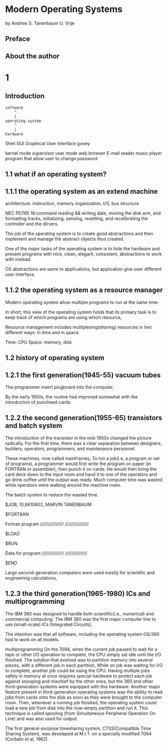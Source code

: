 # Modern Operating Systems

by	Andrew S. Tanenbaum
	U. Vrije

## Preface

## About the author

# 1
## Introduction

	software
		^
		|	
	operating system
		^
		|
	hardware

Shell
GUI Graphical User Interface gooey

kernel mode	supervisor
user mode	web browser E-mail reader music player
		program that allow user to change password


## 1.1 what if an operating system?

## 1.1.1 the operating system as an extend machine

architecture: instruction, memory organization, I/O, bus structure

NEC PD765
16 command
reading && writing date, moving the disk arm, and formatting tracks,
initializing, sensing, resetting, and recalibrating the controller and the dirvers.

The job of the operating system is to create good abstractions and then implement and manage the abstract objects
thus created.

One of the  major tasks of the operating system is to hide the hardware and present programs with nice, clean,
elegant, consistent, abstractions to work with instead.

OS abstractions are same to applications, but application give user different user interface.

## 1.1.2 the  operating system as a resource manager

Modern operating system allow multiple programs to run at the same time.

In short, this view of the operating system holds that its primary task is to keep track of which programs are 
using which resource,

Resource management includes multiplexing(sharing) resources in two different ways: in time and in space.

Time: CPU
Space: memory, disk

## 1.2 history of operating system

## 1.2.1 the first generation(1945-55) vacuum tubes

The programmer insert plugboard into the computer,

By the early 1950s, the routine had improved somewhat with the introduction of puncheed cards.

## 1.2.2 the second generation(1955-65) transistors and batch system

The introduction of the transistor in the mid-1950s changed the picture radically.
For the first time, there was a clear separation between designers, builders, operators, programmers, and 
maintenance personnel.

These machines, now called mainframes,
To run a job(i.e, a program or set of programs), a programmer would first write the program on paper (in
FORTRAN or assembler), then punch it on cards. He would then bring the card deck down to the input room and
hand it to one of the operators and go drink coffee until the output was ready.
Much computer time was wasted while operators were walking around the machine room.

The batch system to reduce the wasted time.

$JOB, 10,6610802, MARVIN TANENBAUM

$FORTRAN 

Fortran program
///////////////
///////////////

$LOAD

$RUN

Data for program
//////////////
//////////////

$END

Large second-generation computers were used mostly for scientific and engineering calculations,

## 1.2.3 the third generation(1965-1980) ICs and multiprogramming

The IBM 360 was designed to handle both scientific(i.e., numerical) and commercial computing.
The IBM 360 was the first major computer line to use (small-scale) ICs (Integrated Circuits),

The intention was that all software, including the operating system OS/360 had to work on all models.

multiprogramming
On the 7094, when the current job paused to wait for a tape or other I/O operation to complete, the CPU simply 
sat idle until the I/O finished.
The solution that evolved was to partition memory into several pieces, with a different job in each partition,
While on job was waiting for I/O to complete, another job could be using the CPU.
Having multiple jobs safely in memory at once requires special hardware to protect each job against snooping and 
mischief by the other ones, but the 360 and other third-generation systems were equipped with this hardware.
Another major feature present in third-generation operating systems was the ability to read jobs from cards onto 
the disk as soon as they were brought to the computer room.
Then, whenever a running job finished, the operating system could load a new job from disk into the now-empty
partition and run it. This technique is called spooling (from Simultaneous Peripheral Operation On Line) and was 
also used for output.

The first general-purpose timesharing system, CTSS(Compatible Time Sharing System), was devoleped at M.I.T. on a 
specially modified 7094 (Corbato et al, 1962).


